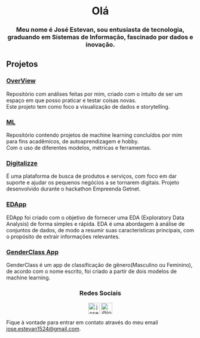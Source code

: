 <h1 align="center">Olá</h1>
<h3 align="center">Meu nome é José Estevan, sou entusiasta de tecnologia, graduando em Sistemas de Informação, fascinado por dados e inovação.</h3>

<h2 align="left">Projetos</h2>
<h3 align="left"><a href="https://github.com/JoseEstevan/OverView">OverView</a></h3>
<p>Repositório com análises feitas por mim, criado com o intuito de ser
um espaço em que posso praticar e testar coisas novas.<br/>                                                                                                                        Este projeto tem como foco a visualização de dados e storytelling.</p>                                                               

<h3 align="left"><a href="https://github.com/JoseEstevan/ML">ML</a></h3>
<p>Repositório contendo projetos de machine learning concluídos por
mim para fins acadêmicos, de autoaprendizagem e hobby.<br/>
Com o uso de diferentes modelos, métricas e ferramentas.</p>

<h3 align="left"><a href="https://sites.google.com/view/digitalizzze">Digitalizze</a></h3>
<p>É uma plataforma de busca de produtos e serviços, com foco em dar suporte e ajudar os pequenos negócios a se tornarem digitais.
  Projeto desenvolvido durante o hackathon Empreenda Getnet.</p>

<h3 align="left"><a href="https://edapp.herokuapp.com/">EDApp</a></h3>
<p>EDApp foi criado com o objetivo de fornecer uma EDA (Exploratory
Data Analysis) de forma simples e rápida. EDA é uma abordagem à
análise de conjuntos de dados, de modo a resumir suas características
principais, com o propósito de extrair informações relevantes.</p>


<h3 align="left"><a href="https://genderclass-app.herokuapp.com/">GenderClass App</a></h3> 
<p>GenderClass é um app de classificação de gênero(Masculino ou
Feminino), de acordo com o nome escrito, foi criado a partir de
dois modelos de machine learning.</p>


<h3 align="center">Redes Sociais</h3>

<p align="center">
<a href="https://www.linkedin.com/in/joseestevan/" target="blank"><img align="center" src="https://cdn.jsdelivr.net/npm/simple-icons@3.0.1/icons/linkedin.svg" alt="joseestevan" height="30" width="30" /></a>
<a href="https://medium.com/@joseestevan" target="blank"><img align="center" src="https://cdn.jsdelivr.net/npm/simple-icons@3.0.1/icons/medium.svg" alt="@joseestevan" height="30" width="30" /></a>
</p>

Fique à vontade para entrar em contato através do meu email jose.estevan1524@gmail.com.
